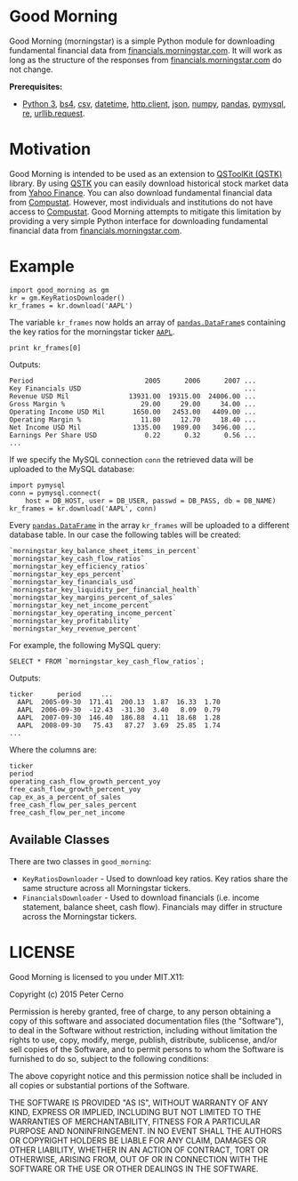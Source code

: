 
Good Morning
============

Good Morning (morningstar) is a simple Python module for downloading fundamental financial data from [financials.morningstar.com](http://financials.morningstar.com/). It will work as long as the structure of the responses from [financials.morningstar.com](http://financials.morningstar.com/) do not change.

**Prerequisites:** 

- [Python 3](https://www.python.org/), [bs4](http://www.crummy.com/software/BeautifulSoup/bs4/doc/), [csv](https://docs.python.org/3/library/csv.html), [datetime](https://docs.python.org/3/library/datetime.html), [http.client](https://docs.python.org/3/library/http.client.html), [json](https://docs.python.org/3/library/json.html), [numpy](http://www.numpy.org/), [pandas](http://pandas.pydata.org/), [pymysql](https://pypi.python.org/pypi/PyMySQL), [re](https://docs.python.org/3/library/re.html), [urllib.request](https://docs.python.org/3/library/urllib.request.html).

Motivation
==========

Good Morning is intended to be used as an extension to [QSToolKit (QSTK)](http://wiki.quantsoftware.org/index.php?title=QuantSoftware_ToolKit) library. By using [QSTK](http://wiki.quantsoftware.org/index.php?title=QuantSoftware_ToolKit) you can easily download historical stock market data from [Yahoo Finance](http://finance.yahoo.com/). You can also download fundamental financial data from [Compustat](https://www.capitaliq.com/home/what-we-offer/information-you-need/financials-valuation/compustat-financials.aspx). However, most individuals and institutions do not have access to [Compustat](https://www.capitaliq.com/home/what-we-offer/information-you-need/financials-valuation/compustat-financials.aspx). Good Morning attempts to mitigate this limitation by providing a very simple Python interface for downloading fundamental financial data from [financials.morningstar.com](http://financials.morningstar.com/).

Example
=======

    import good_morning as gm
    kr = gm.KeyRatiosDownloader()
    kr_frames = kr.download('AAPL')

The variable `kr_frames` now holds an array of [`pandas.DataFrame`](http://pandas.pydata.org/pandas-docs/dev/generated/pandas.DataFrame.html)s containing the key ratios for the morningstar ticker [`AAPL`](http://financials.morningstar.com/ratios/r.html?t=AAPL&region=usa&culture=en-US).

    print kr_frames[0]

Outputs:

    Period                            2005      2006      2007 ...
    Key Financials USD                                         ...
    Revenue USD Mil               13931.00  19315.00  24006.00 ...
    Gross Margin %                   29.00     29.00     34.00 ...
    Operating Income USD Mil       1650.00   2453.00   4409.00 ...
    Operating Margin %               11.80     12.70     18.40 ...
    Net Income USD Mil             1335.00   1989.00   3496.00 ...
    Earnings Per Share USD            0.22      0.32      0.56 ...
    ...

If we specify the MySQL connection `conn` the retrieved data will be uploaded to the MySQL database:

    import pymysql
    conn = pymysql.connect(
        host = DB_HOST, user = DB_USER, passwd = DB_PASS, db = DB_NAME)
    kr_frames = kr.download('AAPL', conn)

Every [`pandas.DataFrame`](http://pandas.pydata.org/pandas-docs/dev/generated/pandas.DataFrame.html) in the array `kr_frames` will be uploaded to a different database table. In our case the following tables will be created: 

    `morningstar_key_balance_sheet_items_in_percent`
    `morningstar_key_cash_flow_ratios`
    `morningstar_key_efficiency_ratios`
    `morningstar_key_eps_percent`
    `morningstar_key_financials_usd`
    `morningstar_key_liquidity_per_financial_health`
    `morningstar_key_margins_percent_of_sales`
    `morningstar_key_net_income_percent`
    `morningstar_key_operating_income_percent`
    `morningstar_key_profitability`
    `morningstar_key_revenue_percent`

For example, the following MySQL query:

    SELECT * FROM `morningstar_key_cash_flow_ratios`;

Outputs:

    ticker      period     ...
      AAPL  2005-09-30  171.41  200.13  1.87  16.33  1.70
      AAPL  2006-09-30  -12.43  -31.30  3.40   8.09  0.79
      AAPL  2007-09-30  146.40  186.88  4.11  18.68  1.28
      AAPL  2008-09-30   75.43   87.27  3.69  25.85  1.74
    ...

Where the columns are:

    ticker
    period
    operating_cash_flow_growth_percent_yoy
    free_cash_flow_growth_percent_yoy
    cap_ex_as_a_percent_of_sales
    free_cash_flow_per_sales_percent
    free_cash_flow_per_net_income

Available Classes
-----------------

There are two classes in `good_morning`:

- `KeyRatiosDownloader` - Used to download key ratios. Key ratios share the same structure across all Morningstar tickers.
- `FinancialsDownloader` - Used to download financials (i.e. income statement, balance sheet, cash flow). Financials may differ in structure across the Morningstar tickers.

LICENSE
=======

Good Morning is licensed to you under MIT.X11:

Copyright (c) 2015 Peter Cerno

Permission is hereby granted, free of charge, to any person obtaining a copy of this software and associated documentation files (the "Software"), to deal in the Software without restriction, including without limitation the rights to use, copy, modify, merge, publish, distribute, sublicense, and/or sell copies of the Software, and to permit persons to whom the Software is furnished to do so, subject to the following conditions:

The above copyright notice and this permission notice shall be included in all copies or substantial portions of the Software.

THE SOFTWARE IS PROVIDED "AS IS", WITHOUT WARRANTY OF ANY KIND, EXPRESS OR IMPLIED, INCLUDING BUT NOT LIMITED TO THE WARRANTIES OF MERCHANTABILITY, FITNESS FOR A PARTICULAR PURPOSE AND NONINFRINGEMENT. IN NO EVENT SHALL THE AUTHORS OR COPYRIGHT HOLDERS BE LIABLE FOR ANY CLAIM, DAMAGES OR OTHER LIABILITY, WHETHER IN AN ACTION OF CONTRACT, TORT OR OTHERWISE, ARISING FROM, OUT OF OR IN CONNECTION WITH THE SOFTWARE OR THE USE OR OTHER DEALINGS IN THE SOFTWARE.